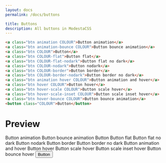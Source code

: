 ```yaml
---
layout: docs
permalink: /docs/buttons

title: Buttons
description: All buttons in ModestaCSS
---
```

```html
<a class="btn animation COLOUR">Button animation</a>
<a class="btn animation-bounce COLOUR">Button bounce animation</a>
<a class="btn COLOUR">Button</a>
<a class="btn COLOUR-flat">Button flat</a>
<a class="btn COLOUR-flat-nodark">Button flat no dark</a>
<a class="btn COLOUR-nodark">Button nodark</a>
<a class="btn COLOUR-border">Button border</a>
<a class="btn COLOUR-border-nodark">Button border no dark</a>
<a class="btn animation hover COLOUR">Button animation and hover</a>
<a class="btn hover COLOUR">Button hover</a>
<a class="btn hover-scale COLOUR">Button scale hover</a>
<a class="btn hover-scale-inset COLOUR">Button scale inset hover</a>
<a class="btn hover-bounce COLOUR">Button bounce animation</a>
<button class="COLOUR">Button</button>
```

# Preview
<a class="btn animation emerald">Button animation</a>
<a class="btn animation-bounce emerald">Button bounce animation</a>
<a class="btn emerald">Button</a>
<a class="btn emerald-flat">Button flat</a>
<a class="btn emerald-flat-nodark">Button flat no dark</a>
<a class="btn emerald-nodark">Button nodark</a>
<a class="btn emerald-border">Button border</a>
<a class="btn emerald-border-nodark">Button border no dark</a>
<a class="btn animation hover emerald">Button animation and hover</a>
<a class="btn hover emerald">Button hover</a>
<a class="btn hover-scale emerald">Button scale hover</a>
<a class="btn hover-scale-inset emerald">Button scale inset hover</a>
<a class="btn hover-bounce emerald">Button bounce hover</a>
<button class="emerald">Button</button>
